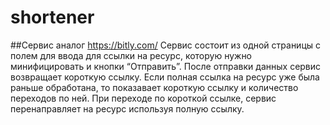 # shortener
##Сервис аналог https://bitly.com/ 
Сервис состоит из одной страницы с полем для ввода для ссылки на ресурс, которую нужно минифицировать и кнопки “Отправить”. 
После отправки данных сервис возвращает короткую ссылку. 
Если полная ссылка на ресурс уже была раньше обработана, то показавает короткую ссылку и количество переходов по ней. 
При переходе по короткой ссылке, сервис перенаправляет на ресурс используя полную ссылку. 
